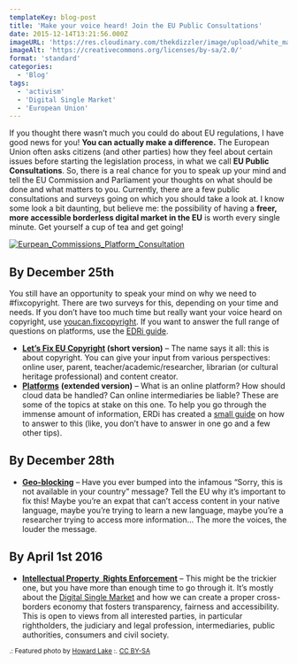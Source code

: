 ```yaml
---
templateKey: blog-post
title: 'Make your voice heard! Join the EU Public Consultations'
date: 2015-12-14T13:21:56.000Z
imageURL: 'https://res.cloudinary.com/thekdizzler/image/upload/white_market/2015/12/5540462170_d5297d9ce8_b.jpg'
imageAlt: 'https://creativecommons.org/licenses/by-sa/2.0/'
format: 'standard'
categories:
  - 'Blog'
tags:
  - 'activism'
  - 'Digital Single Market'
  - 'European Union'
---
```


If you thought there wasn’t much you could do about EU regulations, I have good news for you! **You can actually make a difference.** The European Union often asks citizens (and other parties) how they feel about certain issues before starting the legislation process, in what we call **EU Public Consultations**. So, there is a real chance for you to speak up your mind and tell the EU Commission and Parliament your thoughts on what should be done and what matters to you. Currently, there are a few public consultations and surveys going on which you should take a look at. I know some look a bit daunting, but believe me: the possibility of having a **freer, more accessible borderless digital market in the EU** is worth every single minute. Get yourself a cup of tea and get going!

[![Eurpean_Commissions_Platform_Consultation](https://res.cloudinary.com/thekdizzler/image/upload/white_market/2015/12/Eurpean_Commissions_Platform_Consultation.png)](https://edri.org/platformsconsultationtool/)

## By December 25th

You still have an opportunity to speak your mind on why we need to #fixcopyright. There are two surveys for this, depending on your time and needs. If you don’t have too much time but really want your voice heard on copyright, use [youcan.fixcopyright](http://youcan.fixcopyright.eu/). If you want to answer the full range of questions on platforms, use the [EDRi guide](https://edri.org/platformsconsultationtool/).

- **[Let’s Fix EU Copyright](http://youcan.fixcopyright.eu/) (short version)** – The name says it all: this is about copyright. You can give your input from various perspectives: online user, parent, teacher/academic/researcher, librarian (or cultural heritage professional) and content creator.
- [**Platforms**](https://ec.europa.eu/eusurvey/runner/Platforms/) **(extended version)** – What is an online platform? How should cloud data be handled? Can online intermediaries be liable? These are some of the topics at stake on this one. To help you go through the immense amount of information, ERDi has created a [small guide](http://edri.limequery.org/index.php/346935/lang-en) on how to answer to this (like, you don’t have to answer in one go and a few other tips).

## By December 28th

- [**Geo-blocking**](https://ec.europa.eu/eusurvey/runner/geoblocksurvey2015) – Have you ever bumped into the infamous “Sorry, this is not available in your country” message? Tell the EU why it’s important to fix this! Maybe you’re an expat that can’t access content in your native language, maybe you’re trying to learn a new language, maybe you’re a researcher trying to access more information… The more the voices, the louder the message.

## By April 1st 2016

- [**Intellectual Property  Rights Enforcement**](http://ec.europa.eu/growth/tools-databases/newsroom/cf/itemdetail.cfm?item_id=8580) – This might be the trickier one, but you have more than enough time to go through it. It’s mostly about the [Digital Single Market](http://ec.europa.eu/priorities/digital-single-market/) and how we can create a proper cross-borders economy that fosters transparency, fairness and accessibility. This is open to views from all interested parties, in particular rightholders, the judiciary and legal profession, intermediaries, public authorities, consumers and civil society.

<small>.: Featured photo by <a href="https://www.flickr.com/photos/howardlake/5540462170/" target="blank">Howard Lake</a> :. <a href="https://creativecommons.org/licenses/by-sa/2.0/" target="blank">CC BY-SA</a></small>
